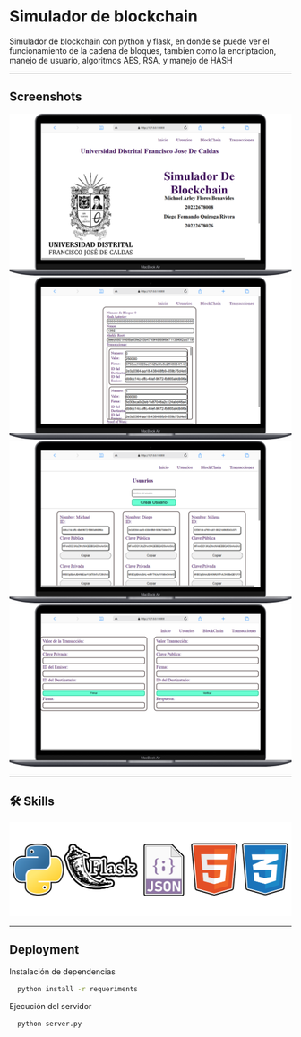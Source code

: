 
# Simulador de blockchain

Simulador de blockchain con python y flask, en donde se puede ver el funcionamiento de la cadena de bloques, tambien como la encriptacion, manejo de usuario, algoritmos AES, RSA, y manejo de HASH

<hr>


## Screenshots

![App Screenshot](./img/screenshoots/Screen%201.png)
![App Screenshot](./img/screenshoots/Screen%202.png)
![App Screenshot](./img/screenshoots/Screen%203.png)
![App Screenshot](./img/screenshoots/Screen%204.png)

<hr>

## 🛠 Skills
<p align="center">
  <img src = "./img/skills.png">
</p>

<hr>

## Deployment

Instalación de dependencias

```bash
  python install -r requeriments
```

Ejecución del servidor

```bash
  python server.py
```

